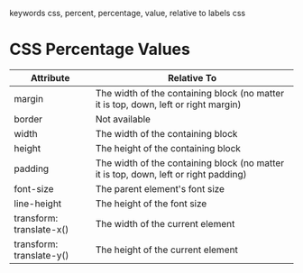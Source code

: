 keywords css, percent, percentage, value, relative to
labels css

# CSS Percentage Values

|Attribute|Relative To|
|------|------|
|margin|The width of the containing block (no matter it is top, down, left or right margin)|
|border|Not available|
|width|The width of the containing block|
|height|The height of the containing block|
|padding|The width of the containing block (no matter it is top, down, left or right padding)|
|font-size|The parent element's font size|
|line-height|The height of the font size|
|transform: translate-x()|The width of the current element|
|transform: translate-y()|The height of the current element|
